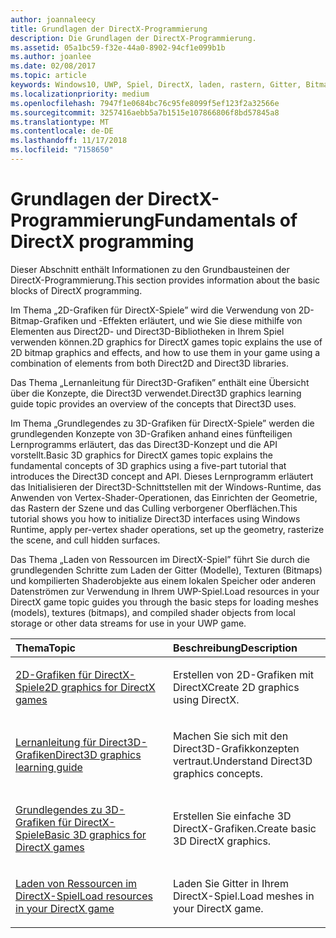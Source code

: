 ```yaml
---
author: joannaleecy
title: Grundlagen der DirectX-Programmierung
description: Die Grundlagen der DirectX-Programmierung.
ms.assetid: 05a1bc59-f32e-44a0-8902-94cf1e099b1b
ms.author: joanlee
ms.date: 02/08/2017
ms.topic: article
keywords: Windows10, UWP, Spiel, DirectX, laden, rastern, Gitter, Bitmap, 2D, 3D
ms.localizationpriority: medium
ms.openlocfilehash: 7947f1e0684bc76c95fe8099f5ef123f2a32566e
ms.sourcegitcommit: 3257416aebb5a7b1515e107866806f8bd57845a8
ms.translationtype: MT
ms.contentlocale: de-DE
ms.lasthandoff: 11/17/2018
ms.locfileid: "7158650"
---
```

# <a name="fundamentals-of-directx-programming"></a><span data-ttu-id="2031a-104">Grundlagen der DirectX-Programmierung</span><span class="sxs-lookup"><span data-stu-id="2031a-104">Fundamentals of DirectX programming</span></span>

<span data-ttu-id="2031a-105">Dieser Abschnitt enthält Informationen zu den Grundbausteinen der DirectX-Programmierung.</span><span class="sxs-lookup"><span data-stu-id="2031a-105">This section provides information about the basic blocks of DirectX programming.</span></span>

<span data-ttu-id="2031a-106">Im Thema „2D-Grafiken für DirectX-Spiele” wird die Verwendung von 2D-Bitmap-Grafiken und -Effekten erläutert, und wie Sie diese mithilfe von Elementen aus Direct2D- und Direct3D-Bibliotheken in Ihrem Spiel verwenden können.</span><span class="sxs-lookup"><span data-stu-id="2031a-106">2D graphics for DirectX games topic explains the use of 2D bitmap graphics and effects, and how to use them in your game using a combination of elements from both Direct2D and Direct3D libraries.</span></span>

<span data-ttu-id="2031a-107">Das Thema „Lernanleitung für Direct3D-Grafiken” enthält eine Übersicht über die Konzepte, die Direct3D verwendet.</span><span class="sxs-lookup"><span data-stu-id="2031a-107">Direct3D graphics learning guide topic provides an overview of the concepts that Direct3D uses.</span></span>

<span data-ttu-id="2031a-108">Im Thema „Grundlegendes zu 3D-Grafiken für DirectX-Spiele” werden die grundlegenden Konzepte von 3D-Grafiken anhand eines fünfteiligen Lernprogramms erläutert, das das Direct3D-Konzept und die API vorstellt.</span><span class="sxs-lookup"><span data-stu-id="2031a-108">Basic 3D graphics for DirectX games topic explains the fundamental concepts of 3D graphics using a five-part tutorial that introduces the Direct3D concept and API.</span></span> <span data-ttu-id="2031a-109">Dieses Lernprogramm erläutert das Initialisieren der Direct3D-Schnittstellen mit der Windows-Runtime, das Anwenden von Vertex-Shader-Operationen, das Einrichten der Geometrie, das Rastern der Szene und das Culling verborgener Oberflächen.</span><span class="sxs-lookup"><span data-stu-id="2031a-109">This tutorial shows you how to initialize Direct3D interfaces using Windows Runtime, apply per-vertex shader operations, set up the geometry, rasterize the scene, and cull hidden surfaces.</span></span>

<span data-ttu-id="2031a-110">Das Thema „Laden von Ressourcen im DirectX-Spiel” führt Sie durch die grundlegenden Schritte zum Laden der Gitter (Modelle), Texturen (Bitmaps) und kompilierten Shaderobjekte aus einem lokalen Speicher oder anderen Datenströmen zur Verwendung in Ihrem UWP-Spiel.</span><span class="sxs-lookup"><span data-stu-id="2031a-110">Load resources in your DirectX game topic guides you through the basic steps for loading meshes (models), textures (bitmaps), and compiled shader objects from local storage or other data streams for use in your UWP game.</span></span>

<table>
<colgroup>
<col width="50%" />
<col width="50%" />
</colgroup>
<thead>
<tr class="header">
<th align="left"><span data-ttu-id="2031a-111">Thema</span><span class="sxs-lookup"><span data-stu-id="2031a-111">Topic</span></span></th>
<th align="left"><span data-ttu-id="2031a-112">Beschreibung</span><span class="sxs-lookup"><span data-stu-id="2031a-112">Description</span></span></th>
</tr>
</thead>
<tbody>
<tr class="odd">
<td align="left"><p><a href="working-with-2d-graphics-in-your-directx-game.md"><span data-ttu-id="2031a-113">2D-Grafiken für DirectX-Spiele</span><span class="sxs-lookup"><span data-stu-id="2031a-113">2D graphics for DirectX games</span></span></a></p></td>
<td align="left"><p><span data-ttu-id="2031a-114">Erstellen von 2D-Grafiken mit DirectX</span><span class="sxs-lookup"><span data-stu-id="2031a-114">Create 2D graphics using DirectX.</span></span></p></td>
</tr>
<tr class="even">
<td align="left"><p><a href="https://msdn.microsoft.com/windows/uwp/graphics-concepts/index"><span data-ttu-id="2031a-115">Lernanleitung für Direct3D-Grafiken</span><span class="sxs-lookup"><span data-stu-id="2031a-115">Direct3D graphics learning guide</span></span></a></p></td>
<td align="left"><p><span data-ttu-id="2031a-116">Machen Sie sich mit den Direct3D-Grafikkonzepten vertraut.</span><span class="sxs-lookup"><span data-stu-id="2031a-116">Understand Direct3D graphics concepts.</span></span></p></td>
</tr>
<tr class="odd">
<td align="left"><p><a href="an-introduction-to-3d-graphics-with-directx.md"><span data-ttu-id="2031a-117">Grundlegendes zu 3D-Grafiken für DirectX-Spiele</span><span class="sxs-lookup"><span data-stu-id="2031a-117">Basic 3D graphics for DirectX games</span></span></a></p></td>
<td align="left"><p><span data-ttu-id="2031a-118">Erstellen Sie einfache 3D DirectX-Grafiken.</span><span class="sxs-lookup"><span data-stu-id="2031a-118">Create basic 3D DirectX graphics.</span></span></p></td>
</tr>
<tr class="even">
<td align="left"><p><a href="load-a-game-asset.md"><span data-ttu-id="2031a-119">Laden von Ressourcen im DirectX-Spiel</span><span class="sxs-lookup"><span data-stu-id="2031a-119">Load resources in your DirectX game</span></span></a></p></td>
<td align="left"><p><span data-ttu-id="2031a-120">Laden Sie Gitter in Ihrem DirectX-Spiel.</span><span class="sxs-lookup"><span data-stu-id="2031a-120">Load meshes in your DirectX game.</span></span></p></td>
</tr>
</tbody>
</table>